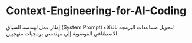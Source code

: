 # Context-Engineering-for-AI-Coding
إطار عمل لهندسة السياق (System Prompt) لتحويل مساعدات البرمجة بالذكاء الاصطناعي الفوضوية إلى مهندسي برمجيات منهجيين.

